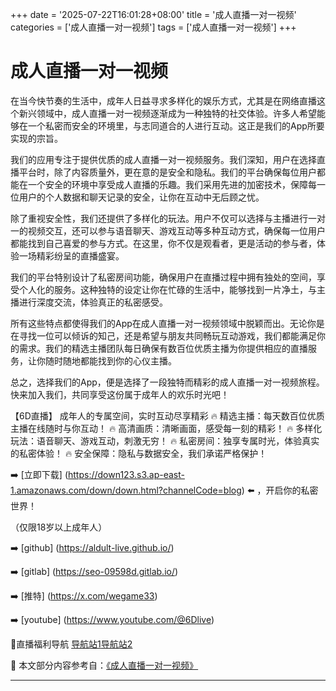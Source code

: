 +++
date = '2025-07-22T16:01:28+08:00'
title = '成人直播一对一视频'
categories = ['成人直播一对一视频']
tags = ['成人直播一对一视频']
+++

# 成人直播一对一视频

在当今快节奏的生活中，成年人日益寻求多样化的娱乐方式，尤其是在网络直播这个新兴领域中，成人直播一对一视频逐渐成为一种独特的社交体验。许多人希望能够在一个私密而安全的环境里，与志同道合的人进行互动。这正是我们的App所要实现的宗旨。

我们的应用专注于提供优质的成人直播一对一视频服务。我们深知，用户在选择直播平台时，除了内容质量外，更在意的是安全和隐私。我们的平台确保每位用户都能在一个安全的环境中享受成人直播的乐趣。我们采用先进的加密技术，保障每一位用户的个人数据和聊天记录的安全，让你在互动中无后顾之忧。

除了重视安全性，我们还提供了多样化的玩法。用户不仅可以选择与主播进行一对一的视频交互，还可以参与语音聊天、游戏互动等多种互动方式，确保每一位用户都能找到自己喜爱的参与方式。在这里，你不仅是观看者，更是活动的参与者，体验一场精彩纷呈的直播盛宴。

我们的平台特别设计了私密房间功能，确保用户在直播过程中拥有独处的空间，享受个人化的服务。这种独特的设定让你在忙碌的生活中，能够找到一片净土，与主播进行深度交流，体验真正的私密感受。

所有这些特点都使得我们的App在成人直播一对一视频领域中脱颖而出。无论你是在寻找一位可以倾诉的知己，还是希望与朋友共同畅玩互动游戏，我们都能满足你的需求。我们的精选主播团队每日确保有数百位优质主播为你提供相应的直播服务，让你随时随地都能找到你的心仪主播。

总之，选择我们的App，便是选择了一段独特而精彩的成人直播一对一视频旅程。快来加入我们，共同享受这份属于成年人的欢乐时光吧！

【6D直播】
成年人的专属空间，实时互动尽享精彩
🔥 精选主播：每天数百位优质主播在线随时与你互动！
🔥 高清画质：清晰画面，感受每一刻的精彩！
🔥 多样化玩法：语音聊天、游戏互动，刺激无穷！
🔥 私密房间：独享专属时光，体验真实的私密体验！
🔥 安全保障：隐私与数据安全，我们承诺严格保护！

➡️ [立即下载] (https://down123.s3.ap-east-1.amazonaws.com/down/down.html?channelCode=blog) ⬅️ ，开启你的私密世界！

（仅限18岁以上成年人）

➡️ [github] (https://aldult-live.github.io/)

➡️ [gitlab] (https://seo-09598d.gitlab.io/)

➡️ [推特] (https://x.com/wegame33)

➡️ [youtube] (https://www.youtube.com/@6Dlive)

🔞直播福利导航 [导航站1](https://webstack-86085a.gitlab.io/)[导航站2](https://onlygit123-2.github.io/)


📘 本文部分内容参考自：[《成人直播一对一视频》](https://github.com/bantangzhibo66688/live)

---
